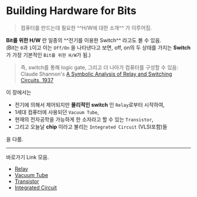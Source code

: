 # Building Hardware for Bits

> 컴퓨터를 만드는데 필요한 ^^H/W에 대한 소개^^ 가 이루어짐.  

**Bit를 위한 H/W** 란 일종의 ^^전기를 이용한 Switch^^ 라고도 볼 수 있음.  
(Bit는 `0`과 `1`이고 이는 `Off/On` 을 나타낸다고 보면, off, on의 두 상태를 가지는 **Switch** 가 가장 기본적인 `Bit를 위한 H/W`가 됨.) 

> 즉, switch를 통해 logic gate, 그리고 더 나아가 컴퓨터를 구성할 수 있음:
> Claude Shannon's [A Symbolic Analysis of Relay and Switching Circuits, 1937](https://ds31x.tistory.com/393)

이 장에서는

* 전기에 의해서 제어되지만 **물리적인 switch** 인 `Relay`로부터 시작하여,  
* 1세대 컴퓨터에 사용되던 `Vacuum Tube`,  
* 현재의 전자공학을 가능하게 한 소자라고 할 수 있는 `Transistor`,  
* 그리고 오늘날 **chip** 이라고 불리는 `Integrated Circuit` (VLSI포함)들

을 다룸.

---

바로가기 Link 모음.

* [Relay](ce02_03_1_relay.md)
* [Vacuum Tube](ce02_03_2_vacuum_tube.md)
* [Transistor](ce02_03_3_transistor.md)
* [Integrated Circuit](ce02_03_4_IC.md)


